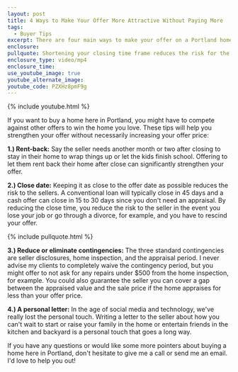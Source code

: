 ```yaml
---
layout: post
title: 4 Ways to Make Your Offer More Attractive Without Paying More
tags:
  - Buyer Tips
excerpt: There are four main ways to make your offer on a Portland home stand out without raising your offer price.
enclosure:
pullquote: Shortening your closing time frame reduces the risk for the seller.
enclosure_type: video/mp4
enclosure_time:
use_youtube_image: true
youtube_alternate_image:
youtube_code: PZXHz8pmF9g
---
```



{% include youtube.html %}

If you want to buy a home here in Portland, you might have to compete against other offers to win the home you love. These tips will help you strengthen your offer without necessarily increasing your offer price:

**1.) Rent-back:** Say the seller needs another month or two after closing to stay in their home to wrap things up or let the kids finish school. Offering to let them rent back their home after close can significantly strengthen your offer.

**2.) Close date:** Keeping it as close to the offer date as possible reduces the risk to the sellers. A conventional loan will typically close in 45 days and a cash offer can close in 15 to 30 days since you don't need an appraisal. By reducing the close time, you reduce the risk to the seller in the event you lose your job or go through a divorce, for example, and you have to rescind your offer.

{% include pullquote.html %}

**3.) Reduce or eliminate contingencies:** The three standard contingencies are seller disclosures, home inspection, and the appraisal period. I never advise my clients to completely waive the contingency period, but you might offer to not ask for any repairs under $500 from the home inspection, for example. You could also guarantee the seller you can cover a gap between the appraised value and the sale price if the home appraises for less than your offer price.

**4.) A personal letter:** In the age of social media and technology, we've really lost the personal touch. Writing a letter to the seller about how you can't wait to start or raise your family in the home or entertain friends in the kitchen and backyard is a personal touch that goes a long way.

If you have any questions or would like some more pointers about buying a home here in Portland, don't hesitate to give me a call or send me an email. I'd love to help you out!